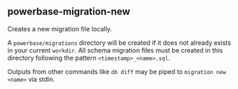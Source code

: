 ## powerbase-migration-new

Creates a new migration file locally.

A `powerbase/migrations` directory will be created if it does not already exists in your current `workdir`. All schema migration files must be created in this directory following the pattern `<timestamp>_<name>.sql`.

Outputs from other commands like `db diff` may be piped to `migration new <name>` via stdin.
